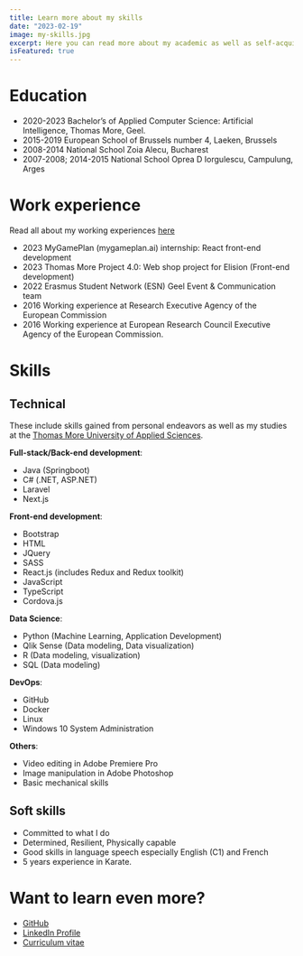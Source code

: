 ```yaml
---
title: Learn more about my skills
date: "2023-02-19"
image: my-skills.jpg
excerpt: Here you can read more about my academic as well as self-acquired skills.
isFeatured: true
---
```


# Education

- 2020-2023 Bachelor’s of Applied Computer Science: Artificial Intelligence, Thomas More, Geel.
- 2015-2019 European School of Brussels number 4, Laeken, Brussels
- 2008-2014 National School Zoia Alecu, Bucharest
- 2007-2008; 2014-2015 National School Oprea D Iorgulescu, Campulung, Arges

# Work experience

Read all about my working experiences [here](/posts/learn-more-about-my-activity)

- 2023 MyGamePlan (mygameplan.ai) internship: React front-end development
- 2023 Thomas More Project 4.0: Web shop project for Elision (Front-end development)
- 2022 Erasmus Student Network (ESN) Geel Event & Communication team
- 2016 Working experience at Research Executive Agency of the European Commission
- 2016 Working experience at European Research Council Executive Agency of the European Commission.

# Skills

## Technical

These include skills gained from personal endeavors as well as my studies at the [Thomas More University of Applied Sciences](https://www.thomasmore.be/?gclid=Cj0KCQiAx6ugBhCcARIsAGNmMbgjLE3C_DV3chP0ffYEqjEwFluieK5c7U-XAhf5dhWk2kUe7zyHuD8aAiBJEALw_wcB).

**Full-stack/Back-end development**:

- Java (Springboot)
- C# (.NET, ASP.NET)
- Laravel
- Next.js

**Front-end development**:

- Bootstrap
- HTML
- JQuery
- SASS
- React.js (includes Redux and Redux toolkit)
- JavaScript
- TypeScript
- Cordova.js

**Data Science**:

- Python (Machine Learning, Application Development)
- Qlik Sense (Data modeling, Data visualization)
- R (Data modeling, visualization)
- SQL (Data modeling)

**DevOps**:

- GitHub
- Docker
- Linux
- Windows 10 System Administration

**Others**:

- Video editing in Adobe Premiere Pro
- Image manipulation in Adobe Photoshop
- Basic mechanical skills

## Soft skills

- Committed to what I do
- Determined, Resilient, Physically capable
- Good skills in language speech especially English (C1) and French
- 5 years experience in Karate.

# Want to learn even more?

- [GitHub](https://github.com/BogdanLazar01?tab=repositories)
- [LinkedIn Profile](https://www.linkedin.com/in/bogdan-lazar-4110841b3/)
- [Curriculum vitae](/downloads/CV.docx)
